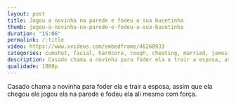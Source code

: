 ```yaml
---
layout: post
title: Jogou a novinha na parede e fodeu a sua bucetinha
thumb: jogou-a-novinha-na-parede-e-fodeu-a-sua-bucetinha
duration: "15:06"
permalink: /:title
video: https://www.xvideos.com/embedframe/46260933
categories: cumshot, facial, hardcore, rough, cheating, married, james-deen, teenfidelity, maya-bijou
description: Casado chama a novinha para foder ela e trair a esposa, assim que ela chegou ele jogou ela na parede e fodeu ela ali mesmo com força.
qualidade: 1080p
---
```

Casado chama a novinha para foder ela e trair a esposa, assim que ela chegou ele jogou ela na parede e fodeu ela ali mesmo com força.